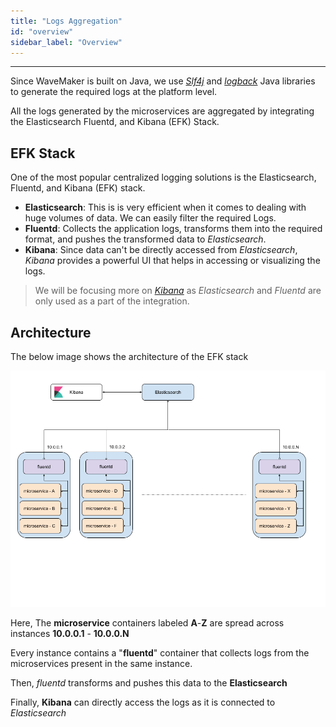 ```yaml
---
title: "Logs Aggregation"
id: "overview"
sidebar_label: "Overview"
---
```

---

Since WaveMaker is built on Java, we use *[Slf4j](http://www.slf4j.org/)* and *[logback](http://logback.qos.ch/)* Java libraries to generate the required logs at the platform level.

All the logs generated by the microservices are aggregated by integrating the Elasticsearch Fluentd, and Kibana (EFK) Stack.

## EFK Stack

One of the most popular centralized logging solutions is the Elasticsearch, Fluentd, and Kibana (EFK) stack.

- **Elasticsearch**: This is is very efficient when it comes to dealing with huge volumes of data. We can easily filter the required Logs.  
- **Fluentd**: Collects the application logs, transforms them into the required format, and pushes the transformed data to *Elasticsearch*.
- **Kibana**: Since data can't be directly accessed from *Elasticsearch*, *Kibana* provides a powerful UI that helps in accessing or visualizing the logs.
  
> We will be focusing more on [*Kibana*](/learn/on-premise/observability/logs-aggregation/kibana) as *Elasticsearch* and *Fluentd* are only used as a part of the integration.  

## Architecture

The below image shows the architecture of the EFK stack

![Kibana Home Page](/learn/assets/wme-setup/wme-observability/kibana/efk-architecture.png)

Here, The **microservice** containers labeled **A**-**Z** are spread across instances **10.0.0.1** - **10.0.0.N**

Every instance contains a "**fluentd**" container that collects logs from the microservices present in the same instance.

Then, *fluentd* transforms and pushes this data to the **Elasticsearch**

Finally, **Kibana** can directly access the logs as it is connected to *Elasticsearch*
